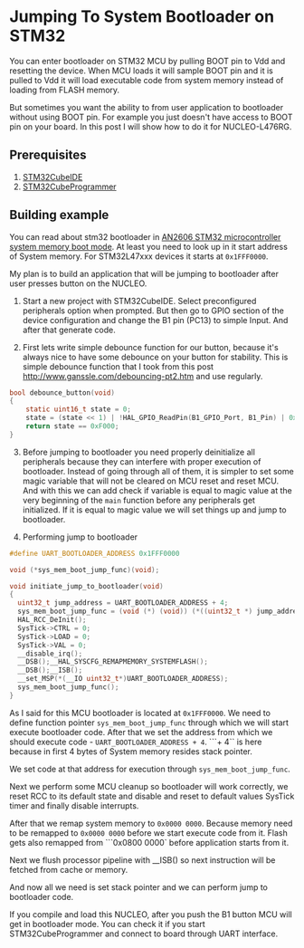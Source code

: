 # Jumping To System Bootloader on STM32

You can enter bootloader on STM32 MCU by pulling BOOT pin to Vdd and resetting the device.
When MCU loads it will sample BOOT pin and it is pulled to Vdd it will load executable code from system memory instead of loading from FLASH memory.

But sometimes you want the ability to from user application to bootloader without using BOOT pin.
For example you just doesn't have access to BOOT pin on your board.
In this post I will show how to do it for NUCLEO-L476RG.

## Prerequisites

1. [STM32CubeIDE](https://www.st.com/en/development-tools/stm32cubeide.html)
2. [STM32CubeProgrammer](https://www.st.com/en/development-tools/stm32cubeprog.html)

## Building example

You can read about stm32 bootloader in [AN2606 STM32 microcontroller system memory boot mode](https://www.st.com/resource/en/application_note/cd00167594-stm32-microcontroller-system-memory-boot-mode-stmicroelectronics.pdf).
At least you need to look up in it start address of System memory. For STM32L47xxx devices it starts at ```0x1FFF0000```.

My plan is to build an application that will be jumping to bootloader after user presses button on the NUCLEO.

1. Start a new project with STM32CubeIDE. Select preconfigured peripherals option when prompted.
But then go to GPIO section of the device configuration and change the B1 pin (PC13) to simple Input.
And after that generate code.

2. First lets write simple debounce function for our button, because it's always nice to have some debounce on your button for stability.
This is simple debounce function that I took from this post http://www.ganssle.com/debouncing-pt2.htm and use regularly.

```C
bool debounce_button(void)
{
    static uint16_t state = 0;
    state = (state << 1) | !HAL_GPIO_ReadPin(B1_GPIO_Port, B1_Pin) | 0xE000;
    return state == 0xF000;
}
```

3. Before jumping to bootloader you need properly deinitialize all peripherals because they can interfere with proper execution of bootloader.
Instead of going through all of them, it is simpler to set some magic variable that will not be cleared on MCU reset and reset MCU.
And with this we can add check if variable is equal to magic value at the very beginning of the ```main``` function before any peripherals get initialized.
If it is equal to magic value we will set things up and jump to bootloader.

4. Performing jump to bootloader

```C
#define UART_BOOTLOADER_ADDRESS 0x1FFF0000

void (*sys_mem_boot_jump_func)(void);

void initiate_jump_to_bootloader(void)
{
  uint32_t jump_address = UART_BOOTLOADER_ADDRESS + 4;
  sys_mem_boot_jump_func = (void (*) (void)) (*((uint32_t *) jump_address));
  HAL_RCC_DeInit();
  SysTick->CTRL = 0;
  SysTick->LOAD = 0;
  SysTick->VAL = 0;
  __disable_irq();
  __DSB();__HAL_SYSCFG_REMAPMEMORY_SYSTEMFLASH();
  __DSB();__ISB();
  __set_MSP(*(__IO uint32_t*)UART_BOOTLOADER_ADDRESS);
  sys_mem_boot_jump_func();
}
```

As I said for this MCU bootloader is located at ```0x1FFF0000```.
We need to define function pointer ```sys_mem_boot_jump_func``` through which we will start execute bootloader code.
After that we set the address from which we should execute code - ```UART_BOOTLOADER_ADDRESS + 4```.
```+ 4`` is here because in first 4 bytes of System memory resides stack pointer.

We set code at that address for execution through ```sys_mem_boot_jump_func```.

Next we perform some MCU cleanup so bootloader will work correctly,
we reset RCC to its default state and disable and reset to default values SysTick timer and finally disable interrupts.

After that we remap system memory to ```0x0000 0000```.
Because memory need to be remapped to ```0x0000 0000``` before we start execute code from it.
Flash gets also remapped from ```0x0800 0000` before application starts from it.

Next we flush processor pipeline with __ISB() so next instruction will be fetched from cache or memory.

And now all we need is set stack pointer and we can perform jump to bootloader code.

If you compile and load this NUCLEO, after you push the B1 button MCU will get in bootloader mode.
You can check it if you start STM32CubeProgrammer and connect to board through UART interface.
